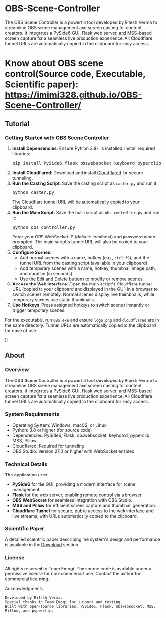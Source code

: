 # OBS-Scene-Controller
The OBS Scene Controller is a powerful tool developed by Ritesh Verma to streamline OBS scene management and screen casting for content creators. It integrates a PySide6 GUI, Flask web server, and MSS-based screen capture for a seamless live production experience. All Cloudflare tunnel URLs are automatically copied to the clipboard for easy access.

# Know about OBS scene control(Source code, Executable, Scientific paper): https://imimi328.github.io/OBS-Scene-Controller/

<html>
  <body>
      <section id="tutorial" className="section">
        <h2 className="text-3xl font-bold text-green-400 mb-6 text-center">Tutorial</h2>
        <div className="bg-gray-800 p-6 rounded-lg shadow-lg">
          <h3 className="text-xl font-semibold text-green-400 mb-4">Getting Started with OBS Scene Controller</h3>
          <ol className="list-decimal list-inside text-gray-300 space-y-4">
            <li>
              <strong>Install Dependencies</strong>: Ensure Python 3.8+ is installed. Install required libraries:
              <pre className="bg-gray-900 p-2 rounded mt-2">pip install PySide6 flask obswebsocket keyboard pyperclip mss Pillow</pre>
            </li>
            <li>
              <strong>Install Cloudflared</strong>: Download and install <a href="https://www.cloudflare.com/products/tunnel/" className="text-green-400 hover:underline">Cloudflared</a> for secure tunneling.
            </li>
            <li>
              <strong>Run the Casting Script</strong>: Save the casting script as <code>caster.py</code> and run it:
              <pre className="bg-gray-900 p-2 rounded mt-2">python caster.py</pre>
              The Cloudflare tunnel URL will be automatically copied to your clipboard.
            </li>
            <li>
              <strong>Run the Main Script</strong>: Save the main script as <code>obs_controller.py</code> and run it:
              <pre className="bg-gray-900 p-2 rounded mt-2">python obs_controller.py</pre>
              Enter your OBS WebSocket IP (default: localhost) and password when prompted. The main script's tunnel URL will also be copied to your clipboard.
            </li>
            <li>
              <strong>Configure Scenes</strong>:
              <ul className="list-disc list-inside ml-4">
                <li>Add normal scenes with a name, hotkey (e.g., <code>ctrl+f9</code>), and the tunnel URL from the casting script (available in your clipboard).</li>
                <li>Add temporary scenes with a name, hotkey, thumbnail image path, and duration (in seconds).</li>
                <li>Use the Edit and Delete buttons to modify or remove scenes.</li>
              </ul>
            </li>
            <li>
              <strong>Access the Web Interface</strong>: Open the main script's Cloudflare tunnel URL (copied to your clipboard and displayed in the GUI) in a browser to switch scenes remotely. Normal scenes display live thumbnails, while temporary scenes use static thumbnails.
            </li>
            <li>
              <strong>Use Hotkeys</strong>: Press assigned hotkeys to switch scenes instantly or trigger temporary scenes.
            </li>
          </ol>
          <p className="text-gray-300 mt-4">For the executable, run <code>OBS.exe</code> and ensure <code>logo.png</code> and <code>cloudflared</code> are in the same directory. Tunnel URLs are automatically copied to the clipboard for ease of use.</p>
        </div>
      </section>
    );
      <section id="about" className="section">
        <h2 className="text-3xl font-bold text-green-400 mb-6 text-center">About</h2>
        <div className="bg-gray-800 p-6 rounded-lg shadow-lg">
          <h3 className="text-xl font-semibold text-green-400 mb-2">Overview</h3>
          <p className="text-gray-300 mb-4">The OBS Scene Controller is a powerful tool developed by Ritesh Verma to streamline OBS scene management and screen casting for content creators. It integrates a PySide6 GUI, Flask web server, and MSS-based screen capture for a seamless live production experience. All Cloudflare tunnel URLs are automatically copied to the clipboard for easy access.</p>
          <h3 className="text-xl font-semibold text-green-400 mb-2">System Requirements</h3>
          <ul className="list-disc list-inside text-gray-300 mb-4">
            <li>Operating System: Windows, macOS, or Linux</li>
            <li>Python: 3.8 or higher (for source code)</li>
            <li>Dependencies: PySide6, Flask, obswebsocket, keyboard, pyperclip, MSS, Pillow</li>
            <li>Cloudflared: Required for tunneling</li>
            <li>OBS Studio: Version 27.0 or higher with WebSocket enabled</li>
          </ul>
          <h3 className="text-xl font-semibold text-green-400 mb-2">Technical Details</h3>
          <p className="text-gray-300 mb-4">The application uses:
            <ul className="list-disc list-inside">
              <li><strong>PySide6</strong> for the GUI, providing a modern interface for scene management.</li>
              <li><strong>Flask</strong> for the web server, enabling remote control via a browser.</li>
              <li><strong>OBS WebSocket</strong> for seamless integration with OBS Studio.</li>
              <li><strong>MSS and Pillow</strong> for efficient screen capture and thumbnail generation.</li>
              <li><strong>Cloudflare Tunnel</strong> for secure, public access to the web interface and live streams, with URLs automatically copied to the clipboard.</li>
            </ul>
          </p>
          <h3 className="text-xl font-semibold text-green-400 mb-2">Scientific Paper</h3>
          <p className="text-gray-300 mb-4">A detailed scientific paper describing the system's design and performance is available in the <a href="#download" className="text-green-400 hover:underline">Download</a> section.</p>
          <h3 className="text-xl font-semibold text-green-400 mb-2">License</h3>
          <p className="text-gray-300">All rights reserved to Team Emogi. The source code is available under a permissive license for non-commercial use. Contact the author for commercial licensing.</p>
        </div>
      </section>
</body>
</html>

Acknowledgments

  
    Developed by Ritesh Verma.
    Special thanks to Team Emogi for support and testing.
    Built with open-source libraries: PySide6, Flask, obswebsocket, MSS, Pillow, and pyperclip.
  

